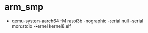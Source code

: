 # arm_smp

- qemu-system-aarch64 -M raspi3b -nographic -serial null -serial mon:stdio -kernel kernel8.elf
